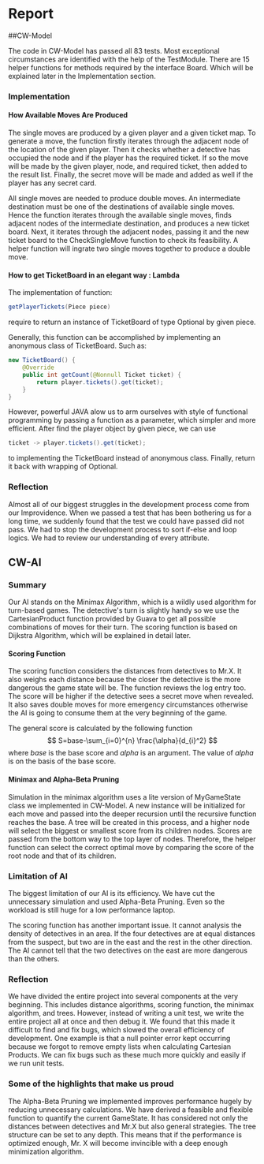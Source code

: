 # Report

##CW-Model

The code in CW-Model has passed all 83 tests. Most exceptional circumstances are identified with the help of the TestModule. There are 15 helper functions for methods required by the interface Board. Which will be explained later in the Implementation section.


### Implementation
#### How Available Moves Are Produced

The single moves are produced by a given player and a given ticket map. To generate a move, the function firstly iterates through the adjacent node of the location of the given player. Then it checks whether a detective has occupied the node and if the player has the required ticket. If so the move will be made by the given player, node, and required ticket, then added to the result list. Finally, the secret move will be made and added as well if the player has any secret card.

All single moves are needed to produce double moves.  An intermediate destination must be one of the destinations of available single moves. Hence the function iterates through the available single moves, finds adjacent nodes of the intermediate destination, and produces a new ticket board. Next, it iterates through the adjacent nodes, passing it and the new ticket board to the CheckSingleMove function to check its feasibility. A helper function will ingrate two single moves together to produce a double move.

#### How to get TicketBoard in an elegant way : Lambda

The implementation of function:
```java
getPlayerTickets(Piece piece)
```
require to return an instance of TicketBoard of type Optional by given piece.

Generally, this function can be accomplished by implementing an anonymous class of TicketBoard.
Such as:

```java
new TicketBoard() {
    @Override
    public int getCount(@Nonnull Ticket ticket) {
        return player.tickets().get(ticket);
    }
}
```
However, powerful JAVA alow us to arm ourselves with style of functional programming by passing a function as a parameter, which simpler and more efficient. After find the player object by given piece, we can use 
```java
ticket -> player.tickets().get(ticket);
```
to implementing the TicketBoard instead of anonymous class.
Finally, return it back with wrapping of Optional.

### Reflection

Almost all of our biggest struggles in the development process come from our Improvidence. When we passed a test that has been bothering us for a long time, we suddenly found that the test we could have passed did not pass. We had to stop the development process to sort if-else and loop logics. We had to review our understanding of every attribute. 

## CW-AI

### Summary

Our AI stands on the Minimax Algorithm, which is a wildly used algorithm for turn-based games. The detective's turn is slightly handy so we use the CartesianProduct function provided by Guava to get all possible combinations of moves for their turn. The scoring function is based on Dijkstra Algorithm, which will be explained in detail later.


#### Scoring Function

The scoring function considers the distances from detectives to Mr.X. It also weighs each distance because the closer the detective is the more dangerous the game state will be. The function reviews the log entry too. The score will be higher if the detective sees a secret move when revealed. It also saves double moves for more emergency circumstances otherwise the AI is going to consume them at the very beginning of the game.

The general score is calculated by the following function
$$
S=base-\sum_{i=0}^{n} \frac{\alpha}{d_{i}^2}
$$
where *base* is the base score and *alpha* is an argument. The value of *alpha* is on the basis of the base score.  

#### Minimax and Alpha-Beta Pruning
Simulation in the minimax algorithm uses a lite version of MyGameState class we implemented in CW-Model. A new instance will be initialized for each move and passed into the deeper recursion until the recursive function reaches the base. A tree will be created in this process, and a higher node will select the biggest or smallest score from its children nodes. Scores are passed from the bottom way to the top layer of nodes. Therefore, the helper function can select the correct optimal move by comparing the score of the root node and that of its children.

### Limitation of AI

The biggest limitation of our AI is its efficiency. We have cut the unnecessary simulation and  used Alpha-Beta Pruning. Even so the workload is still huge for a low performance laptop. 

The scoring function has another important issue. It cannot analysis the density of detectives in an area. If the four detectives are at equal distances from the suspect, but two are in the east and the rest in the other direction. The AI cannot tell that the two detectives on the east are more dangerous than the others.

### Reflection

We have divided the entire project into several components at the very beginning. This includes distance algorithms, scoring function, the minimax algorithm, and trees. However, instead of writing a unit test, we write the entire project all at once and then debug it. We found that this made it difficult to find and fix bugs, which slowed the overall efficiency of development. One example is that a null pointer error kept occurring because we forgot to remove empty lists when calculating Cartesian Products. 
We can fix bugs such as these much more quickly and easily if we run unit tests.

### Some of the highlights that make us proud

The Alpha-Beta Pruning we implemented improves performance hugely by reducing unnecessary calculations. We have derived a feasible and flexible function to quantify the current GameState. It has considered not only the distances between detectives and Mr.X but also general strategies.
The tree structure can be set to any depth. This means that if the performance is optimized enough, Mr. X will become invincible with a deep enough minimization algorithm.
